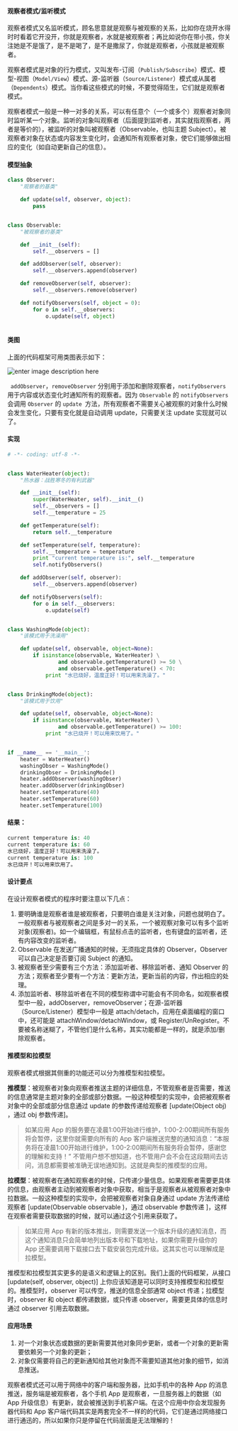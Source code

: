 #### 观察者模式/监听模式

观察者模式又名监听模式，顾名思意就是观察与被观察的关系，比如你在烧开水得时时看着它开没开，你就是观察者，水就是被观察者；再比如说你在带小孩，你关注她是不是饿了，是不是喝了，是不是撒尿了，你就是观察者，小孩就是被观察者。

观察者模式是对象的行为模式，又叫发布-订阅（`Publish/Subscribe`）模式、模型-视图（`Model/View`）模式、源-监听器（`Source/Listener`）模式或从属者（`Dependents`）模式。当你看这些模式的时候，不要觉得陌生，它们就是观察者模式。

观察者模式一般是一种一对多的关系，可以有任意个（一个或多个）观察者对象同时监听某一个对象。监听的对象叫观察者（后面提到监听者，其实就指观察者，两者是等价的），被监听的对象叫被观察者（Observable，也叫主题 Subject）。被观察者对象在状态或内容发生变化时，会通知所有观察者对象，使它们能够做出相应的变化（如自动更新自己的信息）。

#### 模型抽象

```python
class Observer:
    "观察者的基类"

    def update(self, observer, object):
        pass


class Observable:
    "被观察者的基类"

    def __init__(self):
        self.__observers = []

    def addObserver(self, observer):
        self.__observers.append(observer)

    def removeObserver(self, observer):
        self.__observers.remove(observer)

    def notifyObservers(self, object = 0):
        for o in self.__observers:
            o.update(self, object)
 
```

#### 类图

上面的代码框架可用类图表示如下：

 ![enter image description here](http://images.gitbook.cn/2bca8d20-d589-11e7-adba-9119e3f0586f) 

` addObserver`，`removeObserver` 分别用于添加和删除观察者，`notifyObservers` 用于内容或状态变化时通知所有的观察者。因为 `Observable` 的 `notifyObservers `会调用 `Observer` 的 `update `方法，所有观察者不需要关心被观察的对象什么时候会发生变化，只要有变化就是自动调用 update，只需要关注 update 实现就可以了。 



#### 实现

```python
# -*- coding: utf-8 -*-


class WaterHeater(object):
    "热水器：战胜寒冬的有利武器"

    def __init__(self):
        super(WaterHeater, self).__init__()
        self.__observers = []
        self.__temperature = 25

    def getTemperature(self):
        return self.__temperature

    def setTemperature(self, temperature):
        self.__temperature = temperature
        print "current temperature is:", self.__temperature
        self.notifyObservers()

    def addObserver(self, observer):
        self.__observers.append(observer)

    def notifyObservers(self):
        for o in self.__observers:
            o.update(self)


class WashingMode(object):
    "该模式用于洗澡用"

    def update(self, observable, object=None):
        if isinstance(observable, WaterHeater) \
                and observable.getTemperature() >= 50 \
                and observable.getTemperature() < 70:
            print "水已烧好，温度正好！可以用来洗澡了。"


class DrinkingMode(object):
    "该模式用于饮用"

    def update(self, observable, object=None):
        if isinstance(observable, WaterHeater) \
                and observable.getTemperature() >= 100:
            print "水已烧开！可以用来饮用了。"


if __name__ == '__main__':
    heater = WaterHeater()
    washingObser = WashingMode()
    drinkingObser = DrinkingMode()
    heater.addObserver(washingObser)
    heater.addObserver(drinkingObser)
    heater.setTemperature(40)
    heater.setTemperature(60)
    heater.setTemperature(100)

```

#### 结果：

```python
current temperature is: 40
current temperature is: 60
水已烧好，温度正好！可以用来洗澡了。
current temperature is: 100
水已烧开！可以用来饮用了。
```



#### **设计要点**

在设计观察者模式的程序时要注意以下几点：

1. 要明确谁是观察者谁是被观察者，只要明白谁是关注对象，问题也就明白了。一般观察者与被观察者之间是多对一的关系，一个被观察对象可以有多个监听对象(观察者)。如一个编辑框，有鼠标点击的监听者，也有键盘的监听者，还有内容改变的监听者。
2. Observable 在发送广播通知的时候，无须指定具体的 Observer，Observer 可以自己决定是否要订阅 Subject 的通知。
3. 被观察者至少需要有三个方法：添加监听者、移除监听者、通知 Observer 的方法；观察者至少要有一个方法：更新方法，更新当前的内容，作出相应的处理。
4. 添加监听者、移除监听者在不同的模型称谓中可能会有不同命名，如观察者模型中一般，addObserver，removeObserver；在源-监听器（Source/Listener）模型中一般是 attach/detach，应用在桌面编程的窗口中，还可能是 attachWindow/detachWindow，或 Register/UnRegister。不要被名称迷糊了，不管他们是什么名称，其实功能都是一样的，就是添加/删除观察者。



#### **推模型和拉模型**

观察者模式根据其侧重的功能还可以分为推模型和拉模型。

**推模型**：被观察者对象向观察者推送主题的详细信息，不管观察者是否需要，推送的信息通常是主题对象的全部或部分数据。一般这种模型的实现中，会把被观察者对象中的全部或部分信息通过 update 的参数传递给观察者 [update(Object obj) ，通过 obj 参数传递]。

> 如某应用 App 的服务要在凌晨1:00开始进行维护，1:00-2:00期间所有服务将会暂停，这里你就需要向所有的 App 客户端推送完整的通知消息：“本服务将在凌晨1:00开始进行维护，1:00-2:00期间所有服务将会暂停，感谢您的理解和支持！” 不管用户想不想知道，也不管用户会不会在这段期间去访问，消息都需要被准确无误地通知到。这就是典型的推模型的应用。

**拉模型**：被观察者在通知观察者的时候，只传递少量信息。如果观察者需要更具体的信息，由观察者主动到被观察者对象中获取，相当于是观察者从被观察者对象中拉数据。一般这种模型的实现中，会把被观察者对象自身通过 update 方法传递给观察者 [update(Observable observable )，通过 observable 参数传递 ]，这样在观察者需要获取数据的时候，就可以通过这个引用来获取了。

> 如某应用 App 有新的版本推出，则需要发送一个版本升级的通知消息，而这个通知消息只会简单地列出版本号和下载地址，如果你需要升级你的 App 还需要调用下载接口去下载安装包完成升级。这其实也可以理解成是拉模型。

推模型和拉模型其实更多的是语义和逻辑上的区别。我们上面的代码框架，从接口 [update(self, observer, object)] 上你应该知道是可以同时支持推模型和拉模型的。推模型时，observer 可以传空，推送的信息全部通常 object 传递；拉模型时，observer 和 object 都传递数据，或只传递 observer，需要更具体的信息时通过 observer 引用去取数据。



#### 应用场景

1. 对一个对象状态或数据的更新需要其他对象同步更新，或者一个对象的更新需要依赖另一个对象的更新；
2. 对象仅需要将自己的更新通知给其他对象而不需要知道其他对象的细节，如消息推送。

观察者模式还可以用于网络中的客户端和服务器，比如手机中的各种 App 的消息推送，服务端是被观察者，各个手机 App 是观察者，一旦服务器上的数据（如 App 升级信息）有更新，就会被推送到手机客户端。在这个应用中你会发现服务器代码和 App 客户端代码其实是两套完全不一样的的代码，它们是通过网络接口进行通迅的，所以如果你只是停留在代码层面是无法理解的！ 

